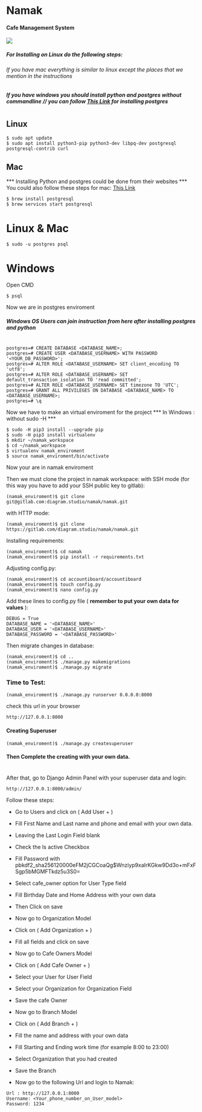 # Namak
#### Cafe Management System

[![](https://namak.works/static/img/namak_logo.svg)](https://namak.works/)

##### For Installing on Linux do the following steps:
###### If you have mac everything is similar to linux except the places that we mention in the instructions
##### If you have windows you should install python and postgres without commandline // you can follow [This Link](https://medium.com/@9cv9official/creating-a-django-web-application-with-a-postgresql-database-on-windows-c1eea38fe294) for installing postgres
#
## Linux
```
$ sudo apt update
$ sudo apt install python3-pip python3-dev libpq-dev postgresql postgresql-contrib curl
```
## Mac
*** Installing Python and postgres could be done from their websites ***
You could also follow these steps for mac: [This Link](https://flaviocopes.com/postgres-how-to-install/)
```
$ brew install postgresql
$ brew services start postgresql
```
# Linux & Mac
```
$ sudo -u postgres psql
```
# Windows
Open CMD
```
$ psql
```
Now we are in postgres enviroment
##### Windows OS Users can join instruction from here after installing postgres and python
# 
#
```
postgres=# CREATE DATABASE <DATABASE_NAME>;
postgres=# CREATE USER <DATABASE_USERNAME> WITH PASSWORD '<YOUR_DB_PASSWORD>';
postgres=# ALTER ROLE <DATABASE_USERNAME> SET client_encoding TO 'utf8';
postgres=# ALTER ROLE <DATABASE_USERNAME> SET default_transaction_isolation TO 'read committed';
postgres=# ALTER ROLE <DATABASE_USERNAME> SET timezone TO 'UTC';
postgres=# GRANT ALL PRIVILEGES ON DATABASE <DATABASE_NAME> TO <DATABASE_USERNAME>;
postgres=# \q
```
Now we have to make an virtual enviroment for the project
*** In Windows : without sudo -H ***
```
$ sudo -H pip3 install --upgrade pip
$ sudo -H pip3 install virtualenv
$ mkdir ~/namak_workspace
$ cd ~/namak_workspace
$ virtualenv namak_enviroment
$ source namak_enviroment/bin/activate
```
Now your are in namak enviroment

Then we must clone the project in namak workspace:
with SSH mode (for this way you have to add your SSH public key to gitlab):
```
(namak_enviroment)$ git clone git@gitlab.com:diagram.studio/namak/namak.git
```
with HTTP mode:
```
(namak_enviroment)$ git clone https://gitlab.com/diagram.studio/namak/namak.git
```
Installing requirements:
```
(namak_enviroment)$ cd namak
(namak_enviroment)$ pip install -r requirements.txt
```
Adjusting config.py:
```
(namak_enviroment)$ cd accountiboard/accountiboard
(namak_enviroment)$ touch config.py
(namak_enviroment)$ nano config.py
```

Add these lines to config.py file ( **remember to put your own data for values** ):
```
DEBUG = True
DATABASE_NAME = '<DATABASE_NAME>'
DATABASE_USER = '<DATABASE_USERNAME>'
DATABASE_PASSWORD = '<DATABASE_PASSWORD>'
```
Then migrate changes in database:
```
(namak_enviroment)$ cd ..
(namak_enviroment)$ ./manage.py makemigrations
(namak_enviroment)$ ./manage.py migrate
```
### Time to Test:
```
(namak_enviroment)$ ./manage.py runserver 0.0.0.0:8000
```
check this url in your browser
```
http://127.0.0.1:8000
```

#### Creating Superuser

```
(namak_enviroment)$ ./manage.py createsuperuser
```

#### Then Complete the creating with your own data.
#
After that, go to Django Admin Panel with your superuser data and login:
```
http://127.0.0.1:8000/admin/
```
Follow these steps:
* Go to Users and click on ( Add User + )

* Fill First Name and Last name and phone and email with your own data.

* Leaving the Last Login Field blank

* Check the Is active Checkbox

* Fill Password with pbkdf2_sha256$120000$eFM2jCGCoaQg$Wnziyp9xaIrKGkw9Dd3o+mFxFSgp5bMGMFTkdz5u3S0=

* Select cafe_owner option for User Type field

* Fill Birthday Date and Home Address with your own data

* Then Click on save

* Now go to Organization Model

* Click on ( Add Organization + )

* Fill all fields and click on save

* Now go to Cafe Owners Model

* Click on ( Add Cafe Owner + )

* Select your User for User Field

* Select your Organization for Organization Field

* Save the cafe Owner

* Now go to Branch Model

* Click on ( Add Branch + )

* Fill the name and address with your own data

* Fill Starting and Ending work time (for example 8:00 to 23:00)

* Select Organization that you had created

* Save the Branch

* Now go to the following Url and login to Namak:

```
Url : http://127.0.0.1:8000
Username: <Your_phone_number_on_User_model>
Password: 1234
```

